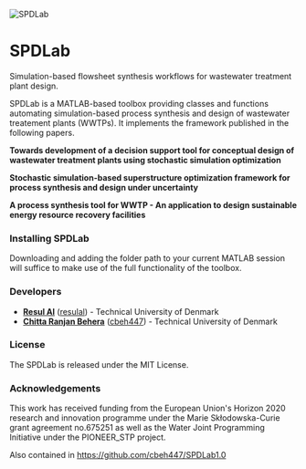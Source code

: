![SPDLab](https://github.com/resulal/SPDLab/blob/master/Figs/SPDLab.PNG "MCSKopt")

# SPDLab
Simulation-based flowsheet synthesis workflows for wastewater treatment plant design.

SPDLab is a MATLAB-based toolbox providing classes and functions automating simulation-based process synthesis and design of wastewater treatement plants (WWTPs). It implements the framework published in the following papers.

**Towards development of a decision support tool for conceptual design of wastewater treatment plants using stochastic simulation optimization**

**Stochastic simulation-based superstructure optimization framework for process synthesis and design under uncertainty**

**A process synthesis tool for WWTP - An application to design sustainable energy resource recovery facilities**

### Installing SPDLab
Downloading and adding the folder path to your current MATLAB session will suffice to make use of the full functionality of the toolbox.

### Developers
* **[Resul Al](https://www.linkedin.com/in/resulal/)** ([resulal](https://github.com/resulal)) - Technical University of Denmark
* **[Chitta Ranjan Behera](https://www.linkedin.com/in/chitta447/)** ([cbeh447](https://github.com/cbeh447)) - Technical University of Denmark


### License
The SPDLab is released under the MIT License. 

### Acknowledgements
This work has received funding from the European Union's Horizon 2020 research and innovation programme under the Marie Skłodowska-Curie grant agreement no.675251 as well as the Water Joint Programming Initiative under the PIONEER_STP project.

Also contained in
https://github.com/cbeh447/SPDLab1.0
